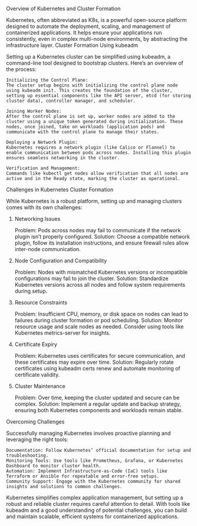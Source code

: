 Overview of Kubernetes and Cluster Formation

Kubernetes, often abbreviated as K8s, is a powerful open-source platform designed to automate the deployment, scaling, and management of containerized applications. It helps ensure your applications run consistently, even in complex multi-node environments, by abstracting the infrastructure layer.
Cluster Formation Using kubeadm

Setting up a Kubernetes cluster can be simplified using kubeadm, a command-line tool designed to bootstrap clusters. Here’s an overview of the process:

    Initializing the Control Plane:
    The cluster setup begins with initializing the control plane node using kubeadm init. This creates the foundation of the cluster, setting up essential components like the API server, etcd (for storing cluster data), controller manager, and scheduler.

    Joining Worker Nodes:
    After the control plane is set up, worker nodes are added to the cluster using a unique token generated during initialization. These nodes, once joined, take on workloads (application pods) and communicate with the control plane to manage their states.

    Deploying a Network Plugin:
    Kubernetes requires a network plugin (like Calico or Flannel) to enable communication between pods across nodes. Installing this plugin ensures seamless networking in the cluster.

    Verification and Management:
    Commands like kubectl get nodes allow verification that all nodes are active and in the Ready state, marking the cluster as operational.

Challenges in Kubernetes Cluster Formation

While Kubernetes is a robust platform, setting up and managing clusters comes with its own challenges:
1. Networking Issues

    Problem: Pods across nodes may fail to communicate if the network plugin isn’t properly configured.
    Solution: Choose a compatible network plugin, follow its installation instructions, and ensure firewall rules allow inter-node communication.

2. Node Configuration and Compatibility

    Problem: Nodes with mismatched Kubernetes versions or incompatible configurations may fail to join the cluster.
    Solution: Standardize Kubernetes versions across all nodes and follow system requirements during setup.

3. Resource Constraints

    Problem: Insufficient CPU, memory, or disk space on nodes can lead to failures during cluster formation or pod scheduling.
    Solution: Monitor resource usage and scale nodes as needed. Consider using tools like Kubernetes metrics-server for insights.

4. Certificate Expiry

    Problem: Kubernetes uses certificates for secure communication, and these certificates may expire over time.
    Solution: Regularly rotate certificates using kubeadm certs renew and automate monitoring of certificate validity.

5. Cluster Maintenance

    Problem: Over time, keeping the cluster updated and secure can be complex.
    Solution: Implement a regular update and backup strategy, ensuring both Kubernetes components and workloads remain stable.

Overcoming Challenges

Successfully managing Kubernetes involves proactive planning and leveraging the right tools:

    Documentation: Follow Kubernetes’ official documentation for setup and troubleshooting.
    Monitoring Tools: Use tools like Prometheus, Grafana, or Kubernetes Dashboard to monitor cluster health.
    Automation: Implement Infrastructure-as-Code (IaC) tools like Terraform or Ansible for repeatable and error-free setups.
    Community Support: Engage with the Kubernetes community for shared insights and solutions to common challenges.

Kubernetes simplifies complex application management, but setting up a robust and reliable cluster requires careful attention to detail. With tools like kubeadm and a good understanding of potential challenges, you can build and maintain scalable, efficient systems for containerized applications.
